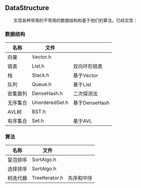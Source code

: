 ## DataStructure
&emsp;&emsp;实现各种常用的不常用的数据结构和基于他们的算法。已经实现：  
### 数据结构
|名称|文件||
|-|-|-|
|向量|Vector.h||
|链表|List.h|双向环形链表|
|栈|Stack.h|基于Vector|
|队列|Queue.h|基于List|
|密集散列|DenseHash.h|二次探测法|
|无序集合|UnorderedSet.h|基于DenseHash|
|AVL树|BST.h||
|有序集合|Set.h|基于AVL|
### 算法
|名称|文件||
|-|-|-|
|冒泡排序|SortAlgo.h||
|选择排序|SortAlgo.h||
|树迭代器|TreeIterator.h|先序和中序|